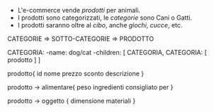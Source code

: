 - L'e-commerce vende *prodotti* per animali.
- I prodotti sono categorizzati, le *categorie* sono Cani o Gatti.
- I prodotti saranno oltre al *cibo*, anche *giochi*, *cucce*, etc.


CATEGORIE => SOTTO-CATEGORIE => PRODOTTO

CATEGORIA:
    -name: dog/cat
    -children: [
        CATEGORIA,
        CATEGORIA: [
            prodotto
        ]
    ]

prodotto{
    id
    nome
    prezzo
    sconto
    descrizione
}

prodotto -> alimentare{
    peso
    ingredienti
    consigliato per
}

prodotto -> oggetto {
    dimensione
    materiali
}
    
    